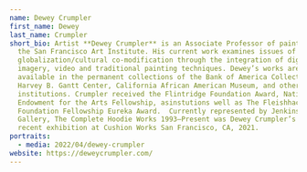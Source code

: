 ```yaml
---
name: Dewey Crumpler
first_name: Dewey
last_name: Crumpler
short_bio: Artist **Dewey Crumpler** is an Associate Professor of painting at
  the San Francisco Art Institute. His current work examines issues of
  globalization/cultural co-modification through the integration of digital
  imagery, video and traditional painting techniques. Dewey’s works are
  available in the permanent collections of the Bank of America Collection at
  Harvey B. Gantt Center, California African American Museum, and other
  institutions. Crumpler received the Flintridge Foundation Award, National
  Endowment for the Arts Fellowship, asinstutions well as The Fleishhacker
  Foundation Fellowship Eureka Award.  Currently represented by Jenkins Johnsons
  Gallery, The Complete Hoodie Works 1993–Present was Dewey Crumpler’s most
  recent exhibition at Cushion Works San Francisco, CA, 2021.
portraits:
  - media: 2022/04/dewey-crumpler
website: https://deweycrumpler.com/
---
```

